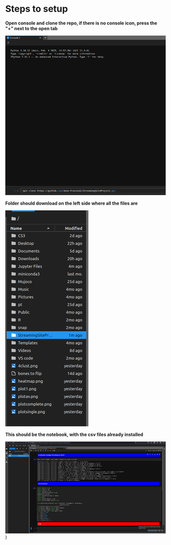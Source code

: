 # Steps to setup


**Open console and clone the repo, if there is no console icon, press the "+" next to the open tab**

![img](https://github.com/Jose-Franco22/StreamingSiteProject/blob/12ce157657a900b34f333a3e3111adec5e2e1976/assets/Screenshot%20from%202025-04-08%2012-46-12.png)

**Folder should download on the left side where all the files are**



![img](https://github.com/Jose-Franco22/StreamingSiteProject/blob/12ce157657a900b34f333a3e3111adec5e2e1976/assets/Screenshot%20from%202025-04-08%2012-46-52.png)

**This should be the notebook, with the csv files already installed**

![img](https://github.com/Jose-Franco22/StreamingSiteProject/blob/d9db10139b9aa876ba180955340dabcbd9468b04/assets/Screenshot%20from%202025-04-07%2016-39-31.png))

